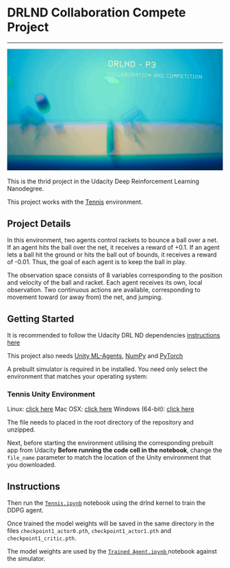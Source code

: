 # DRLND Collaboration Compete Project
---
![agentsheadertennis](https://github.com/doctorcorral/DRLND-p3-collabcomp/blob/master/images/agentsheadertennis.gif)

This is the thrid project in the Udacity Deep Reinforcement Learning Nanodegree. 

This project works with the [Tennis](https://github.com/Unity-Technologies/ml-agents/blob/master/docs/Learning-Environment-Examples.md#tennis) environment.

## Project Details
In this environment, two agents control rackets to bounce a ball over a net. If an agent hits the ball over the net, it receives a reward of +0.1. If an agent lets a ball hit the ground or hits the ball out of bounds, it receives a reward of -0.01. Thus, the goal of each agent is to keep the ball in play.

The observation space consists of 8 variables corresponding to the position and velocity of the ball and racket. Each agent receives its own, local observation. Two continuous actions are available, corresponding to movement toward (or away from) the net, and jumping.

## Getting Started
It is recommended to follow the Udacity DRL ND dependencies [instructions here](https://github.com/udacity/deep-reinforcement-learning#dependencies) 

This project also needs [Unity ML-Agents](https://github.com/Unity-Technologies/ml-agents/blob/master/docs/Installation.md), [NumPy](http://www.numpy.org/) and [PyTorch](https://pytorch.org/) 

A prebuilt simulator is required in be installed. You need only select the environment that matches your operating system:

### Tennis Unity Environment 
Linux: [click here](https://s3-us-west-1.amazonaws.com/udacity-drlnd/P3/Tennis/Tennis_Linux.zip)
Mac OSX: [click here](https://s3-us-west-1.amazonaws.com/udacity-drlnd/P3/Tennis/Tennis.app.zip)
Windows (64-bit): [click here](https://s3-us-west-1.amazonaws.com/udacity-drlnd/P3/Tennis/Tennis_Windows_x86_64.zip)


The file needs to placed in the root directory of the repository and unzipped.

Next, before starting the environment utilising the corresponding prebuilt app from Udacity  **Before running the code cell in the notebook**, change the `file_name` parameter to match the location of the Unity environment that you downloaded.

## Instructions
Then run the [`Tennis.ipynb`](https://github.com/doctorcorral/DRLND-p3-collabcomp/blob/master/Tennis.ipynb) notebook using the drlnd kernel to train the DDPG agent.

Once trained the model weights will be saved in the same directory in the files `checkpoint1_actor0.pth`, `checkpoint1_actor1.pth` and `checkpoint1_critic.pth`.

The model weights are used by the [`Trained Agent.ipynb` ](https://github.com/doctorcorral/DRLND-p3-collabcomp/blob/master/test_agent.ipynb) notebook against the simulator. 

